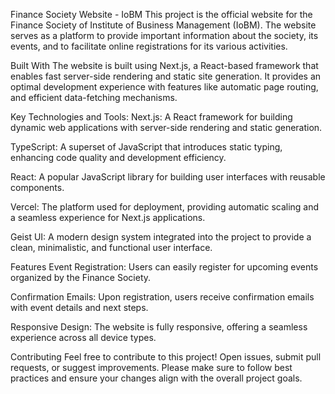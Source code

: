 Finance Society Website - IoBM
This project is the official website for the Finance Society of Institute of Business Management (IoBM). The website serves as a platform to provide important information about the society, its events, and to facilitate online registrations for its various activities.

Built With
The website is built using Next.js, a React-based framework that enables fast server-side rendering and static site generation. It provides an optimal development experience with features like automatic page routing, and efficient data-fetching mechanisms.

Key Technologies and Tools:
Next.js: A React framework for building dynamic web applications with server-side rendering and static generation.

TypeScript: A superset of JavaScript that introduces static typing, enhancing code quality and development efficiency.

React: A popular JavaScript library for building user interfaces with reusable components.

Vercel: The platform used for deployment, providing automatic scaling and a seamless experience for Next.js applications.

Geist UI: A modern design system integrated into the project to provide a clean, minimalistic, and functional user interface.

Features
Event Registration: Users can easily register for upcoming events organized by the Finance Society.

Confirmation Emails: Upon registration, users receive confirmation emails with event details and next steps.

Responsive Design: The website is fully responsive, offering a seamless experience across all device types.

Contributing
Feel free to contribute to this project! Open issues, submit pull requests, or suggest improvements. Please make sure to follow best practices and ensure your changes align with the overall project goals.

